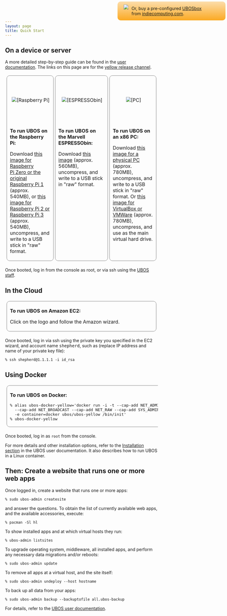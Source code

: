 ```yaml
---
layout: page
title: Quick Start
---
```


<style>
table#platforms {
  border-collapse: separate;
  border-spacing: 5px;
  margin-top: 10px;
}
table#platforms td {
  width: 25%;
  text-align: center;
  vertical-align: top;
  padding: 5px 10px;
  border: 1px solid #808080;
  border-radius: 10px;
}
table#platforms p,
table#platforms pre {
  text-align: left;
}
table#platforms span.middleimg {
  height: 150px;
  vertical-align: middle;
  display: inline-block;
}
table#platforms img {
  vertical-align: middle;
}
div#ubos-amazon-ec2-image-latest {
  margin: 0 auto;
}
div.buy {
   position: absolute;
   top: 5px;
   right: 5px;
   padding: 0 10px;
   width: 35%;
   border-radius: 10px;
   background: #fba923;
   background: linear-gradient(0, #fba923, #fba92360);
}
div.buy img {
    float: left;
    display: block;
    margin: 10px;
}
</style>

<div class="buy">
 <a href="https://indiecomputing.com/products/"><img src="/images/ubosbox-nextcloud-on-nuc-model-a-on-67x50.jpg"></a>
 <p>
  Or, buy a pre-configured <a href="https://indiecomputing.com/products/">UBOSbox</a><br>
  from <a href="https://indiecomputing.com/">indiecomputing.com</a>.
 </p>
</div>

## On a device or server

A more detailed step-by-step guide can be found in the [user documentation](/docs/users/).
The links on this page are for the [yellow release channel](/docs/developers/buildrelease.html).

<table id="platforms">
 <tr>
  <td>
   <span class="middleimg"></span>
   <img src="/images/rpi-83x100.png" alt="[Raspberry Pi]">
   <p><b>To run UBOS on the Raspberry Pi:</b></p>
   <p>Download <a href="http://depot.ubos.net/yellow/armv6h/images/ubos_yellow_armv6h-rpi_LATEST.img.xz">this
      image for Raspberry Pi&nbsp;Zero or the original Raspberry Pi 1</a> (approx. 540MB), or
      <a href="http://depot.ubos.net/yellow/armv7h/images/ubos_yellow_armv7h-rpi2_LATEST.img.xz">this
      image for Raspberry Pi&nbsp;2 or Raspberry Pi&nbsp;3</a> (approx. 540MB),
      uncompress, and write to a USB stick in "raw" format.</p>
  </td>
  <td>
   <span class="middleimg"></span>
   <img src="/images/espressobin-175x22.png" alt="[ESPRESSObin]">
   <p><b>To run UBOS on the Marvell ESPRESSObin:</b></p>
   <p>Download <a href="http://depot.ubos.net/yellow/aarch64/images/ubos_yellow_aarch64-espressobin_LATEST.img.xz">this
      image</a> (approx. 560MB), uncompress, and write to a USB stick in "raw" format.</p>
  </td>
  <td>
   <span class="middleimg"></span>
   <img src="/images/pc-79x100.png" alt="[PC]">
   <p><b>To run UBOS on an x86 PC:</b></p>
   <p>Download <a href="http://depot.ubos.net/yellow/x86_64/images/ubos_yellow_x86_64-pc_LATEST.img.xz">this
      image for a physical PC</a> (approx. 780MB), uncompress, and write to a USB stick in "raw" format. Or
      <a href="http://depot.ubos.net/yellow/x86_64/images/ubos_yellow_x86_64-vbox_LATEST.vmdk.xz">this
      image for VirtualBox or VMWare</a> (approx. 780MB), uncompress, and use as the main virtual hard drive.</p>
  </td>
 </tr>
</table>

Once booted, log in from the console as root, or via ssh using the
[UBOS staff](/docs/users/shepherd-staff.html).

<h2>In the Cloud</h2>
<table id="platforms">
 <tr>
  <td>
   <p><b>To run UBOS on Amazon EC2:</b></p>
   <script id="ubos-amazon-ec2-image-latest" src="/include/amazon-ec2-image-latest.js"></script>
   <p>Click on the logo and follow the Amazon wizard.</p>
  </td>
 </tr>
</table>

Once booted, log in via ssh using the private key you specified in the EC2 wizard, and
account name <tt>shepherd</tt>, such as (replace IP address and name of your private key
file):

    % ssh shepherd@1.1.1.1 -i id_rsa

<h2>Using Docker</h2>
<table id="platforms">
 <tr>
  <td>
   <p><b>To run UBOS on Docker:</b></p>
   <pre>% alias ubos-docker-yellow='docker run -i -t --cap-add NET_ADMIN --cap-add NET_BIND_SERVICE
  --cap-add NET_BROADCAST --cap-add NET_RAW --cap-add SYS_ADMIN -v /sys/fs/cgroup:/sys/fs/cgroup:ro
  -e container=docker ubos/ubos-yellow /bin/init'
% ubos-docker-yellow</pre>
  </td>
 </tr>
</table>

Once booted, log in as <code>root</code> from the console.

For more details and other installation options, refer to the
[Installation section](/docs/users/installation.html) in the
UBOS user documentation. It also describes how to run UBOS in a Linux container.

## Then: Create a website that runs one or more web apps

Once logged in, create a website that runs one or more apps:

    % sudo ubos-admin createsite

and answer the questions. To obtain the list of currently available web apps,
and the available accessories, execute:

    % pacman -Sl hl

To show installed apps and at which virtual hosts they run:

    % ubos-admin listsites

To upgrade operating system, middleware, all installed apps, and perform any
necessary data migrations and/or reboots:

    % sudo ubos-admin update

To remove all apps at a virtual host, and the site itself:

    % sudo ubos-admin undeploy --host hostname

To back up all data from your apps:

    % sudo ubos-admin backup --backuptofile all.ubos-backup

For details, refer to the [UBOS user documentation](/docs/users/).
